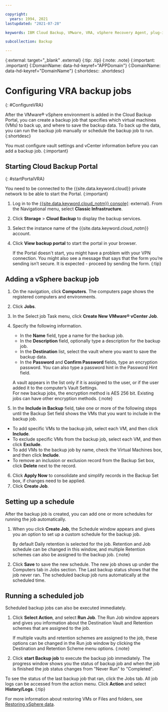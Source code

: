 ```yaml
---

copyright:
  years: 1994, 2021
lastupdated: "2021-07-28"

keywords: IBM Cloud Backup, VMware, VRA, vSphere Recovery Agent, plug-in, plugin, EVault, Carbonite, vSphere

subcollection: Backup

---
```

{:external: target="_blank" .external}
{:tip: .tip}
{:note: .note}
{:important: .important}
{:DomainName: data-hd-keyref="APPDomain"}
{:DomainName: data-hd-keyref="DomainName"}
{:shortdesc: .shortdesc}

# Configuring VRA backup jobs
{: #ConfigureVRA}

After the VMware&reg; vSphere environment is added in the Cloud Backup Portal, you can create a backup job that specifies which virtual machines (VMs) to back up, and where to save the backup data. To back up the data, you can run the backup job manually or schedule the backup job to run.
{:shortdesc}

You must configure vault settings and vCenter information before you can add a backup job.
{:important}

## Starting Cloud Backup Portal
{: #startPortalVRA}

You need to be connected to the {{site.data.keyword.cloud}} private network to be able to start the Portal.
{:important}

1. Log in to the [{{site.data.keyword.cloud_notm}} console](https://{DomainName}){: external}. From the Navigational menu, select **Classic Infrastructure**.
2. Click **Storage** > **Cloud Backup** to display the backup services.
3. Select the instance name of the {{site.data.keyword.cloud_notm}} account.
4. Click **View backup portal** to start the portal in your browser.

   If the Portal doesn't start, you might have a problem with your VPN connection. You might also see a message that says that the form you’re sending isn’t secure. It is expected - proceed by sending the form.
   {:tip}

## Adding a vSphere backup job

1. On the navigation, click **Computers**. The computers page shows the registered computers and environments.
2. Click **Jobs**.
3. In the Select job Task menu, click **Create New VMware&reg; vCenter Job**.
4. Specify the following information.
   * In the **Name** field, type a name for the backup job.
   * In the **Description** field, optionally type a description for the backup job.
   * In the **Destination** list, select the vault where you want to save the backup data.
   * In the **Password** and **Confirm Password** fields, type an encryption password. You can also type a password hint in the Password Hint field.

   A vault appears in the list only if it is assigned to the user, or if the user added it to the computer’s Vault Settings.<br/>
   For new backup jobs, the encryption method is AES 256 bit. Existing jobs can have other encryption methods.
   {:note}

5.	In the **Include in Backup** field, take one or more of the following steps until the Backup Set field shows the VMs that you want to include in the backup job.

   * To add specific VMs to the backup job, select each VM, and then click **Include**.
   * To exclude specific VMs from the backup job, select each VM, and then click **Exclude**.
   * To add VMs to the backup job by name, check the Virtual Machines box, and then click **Include**.
   * To remove an inclusion or exclusion record from the Backup Set box, click **Delete** next to the record.

6. Click **Apply Now** to consolidate and simplify records in the Backup Set box, if changes need to be applied.
7. Click **Create Job**.

## Setting up a schedule

After the backup job is created, you can add one or more schedules for running the job automatically.

1. When you click **Create Job**, the Schedule window appears and gives you an option to set up a custom schedule for the backup job.

   By default Daily retention is selected for the job. Retention and Job schedule can be changed in this window, and multiple Retention schemes can also be assigned to the backup job.
   {:note}
2. Click **Save** to save the new schedule. The new job shows up under the Computers tab in Jobs section. The Last backup status shows that the job never ran. The scheduled backup job runs automatically at the scheduled time.

## Running a scheduled job

Scheduled backup jobs can also be executed immediately.

1. Click **Select Action**, and select **Run Job**. The Run Job window appears and gives you information about the Destination Vault and Retention schemes that are assigned to the job.

   If multiple vaults and retention schemes are assigned to the job, these options can be changed in the Run job window by clicking the Destination and Retention Scheme menu options.
   {:note}
2. Click **start Backup job** to execute the backup job immediately. The progress window shows you the status of backup job and when the job is finished the job status changes from "Never Run" to "Completed".

To see the status of the last backup job that ran, click the Jobs tab. All job logs can be accessed from the action menu. Click **Action** and select **History/Logs**.
{:tip}

For more information about restoring VMs or Files and folders, see [Restoring vSphere data](/docs/Backup?topic=Backup-VRARestore#VRARestore).
